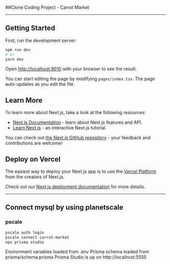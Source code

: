 ##Clone Coding Project - Carrot Market

---

## Getting Started

First, run the development server:

```bash
npm run dev
# or
yarn dev
```

Open [http://localhost:9010](http://localhost:9010) with your browser to see the result.

You can start editing the page by modifying `pages/index.tsx`. The page auto-updates as you edit the file.

## Learn More

To learn more about Next.js, take a look at the following resources:

- [Next.js Documentation](https://nextjs.org/docs) - learn about Next.js features and API.
- [Learn Next.js](https://nextjs.org/learn) - an interactive Next.js tutorial.

You can check out [the Next.js GitHub repository](https://github.com/vercel/next.js/) - your feedback and contributions are welcome!

## Deploy on Vercel

The easiest way to deploy your Next.js app is to use the [Vercel Platform](https://vercel.com/new?utm_medium=default-template&filter=next.js&utm_source=create-next-app&utm_campaign=create-next-app-readme) from the creators of Next.js.

Check out our [Next.js deployment documentation](https://nextjs.org/docs/deployment) for more details.

---

## Connect mysql by using planetscale

### pscale

```bash
pscale auth login
pscale connect carrot-market
npx prisma studio

```

Environment variables loaded from .env
Prisma schema loaded from prisma/schema.prisma
Prisma Studio is up on http://localhost:5555

